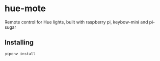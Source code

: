 # hue-mote

Remote control for Hue lights, built with raspberry pi, keybow-mini and pi-sugar

## Installing

```sh
pipenv install
```
